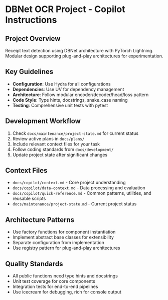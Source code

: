 # DBNet OCR Project - Copilot Instructions

## Project Overview
Receipt text detection using DBNet architecture with PyTorch Lightning. Modular design supporting plug-and-play architectures for experimentation.

## Key Guidelines
- **Configuration**: Use Hydra for all configurations
- **Dependencies**: Use UV for dependency management
- **Architecture**: Follow modular encoder/decoder/head/loss pattern
- **Code Style**: Type hints, docstrings, snake_case naming
- **Testing**: Comprehensive unit tests with pytest

## Development Workflow
1. Check `docs/maintenance/project-state.md` for current status
2. Review active plans in `docs/plans/`
3. Include relevant context files for your task
4. Follow coding standards from `docs/development/`
5. Update project state after significant changes

## Context Files
- `docs/copilot/context.md` - Core project understanding
- `docs/copilot/data-context.md` - Data processing and evaluation
- `docs/copilot/quick-reference.md` - Common patterns, utilities, and reusable scripts
- `docs/maintenance/project-state.md` - Current project status

## Architecture Patterns
- Use factory functions for component instantiation
- Implement abstract base classes for extensibility
- Separate configuration from implementation
- Use registry pattern for plug-and-play architectures

## Quality Standards
- All public functions need type hints and docstrings
- Unit test coverage for core components
- Integration tests for end-to-end pipelines
- Use icecream for debugging, rich for console output
